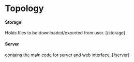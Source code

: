 # Topology
#### Storage
Holds files to be downloaded/exported from user. [/storage]
#### Server
contains the main code for server and web interface. [/server]
